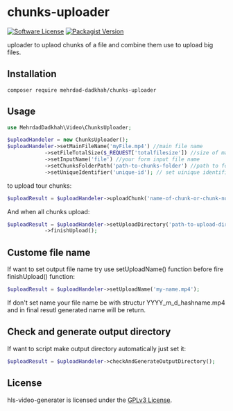 # chunks-uploader


[![Software License](https://img.shields.io/badge/license-GPL-brightgreen.svg?style=flat-square)](LICENSE)
[![Packagist Version](https://img.shields.io/packagist/v/Mehrdad-Dadkhah/chunks-uploader.svg?style=flat-square)](https://packagist.org/packages/mehrdad-dadkhah/chunks-uploader)


uploader to uplaod chunks of a file and combine them use to upload big files.



## Installation

```
composer require mehrdad-dadkhah/chunks-uploader
```

## Usage

```PHP
use MehrdadDadkhah\Video\ChunksUploader;

$uploadHandeler = new ChunksUploader();
$uploadHandeler->setMainFileName('myFile.mp4') //main file name
            ->setFileTotalSize($_REQUEST['totalfilesize']) //size of main file (big file)
            ->setInputName('file') //your form input file name
            ->setChunksFolderPath('path-to-chunks-folder') //path to folder for upload chunks files
            ->setUniqueIdentifier('unique-id'); // set uinique identifier for each upload (for example user id)
```

to upload tour chunks:

```PHP
$uploadResult = $uploadHandeler->uploadChunk('name-of-chunk-or-chunk-number');
```

And when all chunks upload:
```PHP
$uploadResult = $uploadHandeler->setUploadDirectory('path-to-upload-directory') //main directry path to upload (combine chunks here)
			->finishUpload();
```

## Custome file name

If want to set output file name try use setUploadName() function before fire finishUpload() function:
```PHP
$uploadResult = $uploadHandeler->setUploadName('my-name.mp4');
```
If don't set name your file name be with structur YYYY_m_d_hashname.mp4 and in final resutl generated name will be return.

## Check and generate output directory
If want to script make output directory automatically just set it:
```PHP
$uploadResult = $uploadHandeler->checkAndGenerateOutputDirectory();
```

## License

hls-video-generater is licensed under the [GPLv3 License](http://opensource.org/licenses/GPL).
